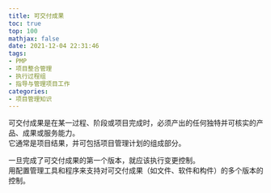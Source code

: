 ```yaml
---
title: 可交付成果
toc: true
top: 100
mathjax: false
date: 2021-12-04 22:31:46
tags:
- PMP
- 项目整合管理
- 执行过程组
- 指导与管理项目工作
categories:
- 项目管理知识
---
```

可交付成果是在某一过程、阶段或项目完成时，必须产出的任何独特并可核实的产品、成果或服务能力。  
它通常是项目结果，并可包括项目管理计划的组成部分。

一旦完成了可交付成果的第一个版本，就应该执行变更控制。  
用配置管理工具和程序来支持对可交付成果（如文件、软件和构件）的多个版本的控制。

